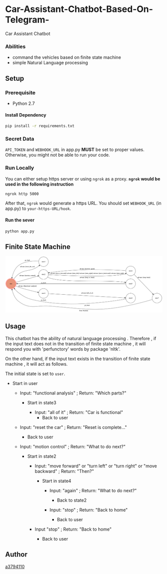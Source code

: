 # Car-Assistant-Chatbot-Based-On-Telegram-
Car Assistant Chatbot
### Abilities
* command the vehicles based on finite state machine
* simple Natural Language processing
 
## Setup
### Prerequisite
* Python 2.7
#### Install Dependency
```sh
pip install -r requirements.txt
```
### Secret Data
`API_TOKEN` and `WEBHOOK_URL` in app.py **MUST** be set to proper values.
Otherwise, you might not be able to run your code.
### Run Locally
You can either setup https server or using `ngrok` as a proxy.
**`ngrok` would be used in the following instruction**
```sh
ngrok http 5000
```
After that, `ngrok` would generate a https URL.
You should set `WEBHOOK_URL` (in app.py) to `your-https-URL/hook`.
#### Run the sever
```sh
python app.py
```
## Finite State Machine
![fsm](./show-fsm.png)
## Usage
This chatbot has the ability of natural language processing . Therefore ,  if the input text does not in the transition of finite state machine , it will respond you with 'perfunctory' words by package 'nltk'.

On the other hand, if the input text exists in the transition of finite state machine , it will act as follows.

The initial state is set to `user`. 
* Start in user
	* Input: "functional analysis"
	  ; Return: "Which parts?"
		*  Start in state3
		
			* Input: "all of it"
			  ; Return: "Car is functional"
			  	* Back to user
				
	* Input: "reset the car"
	  ; Return: "Reset is complete..."
		* Back to user
	
	* Input: "motion control"
	  ; Return: "What to do next?"
		* Start in state2
		
			* Input: "move forward" or "turn left" or "turn right" or "move backward"
			  ; Return: "Then?"
				*  Start in state4
				
					* Input: "again"
					  ; Return: "What to do next?"
						* Back to state2
						
					* Input: "stop"
					  ; Return: "Back to home"
						* Back to user
						
			* Input "stop"
			  ; Return: "Back to home"
				* Back to user
## Author
[a3794110](https://github.com/a3794110)
